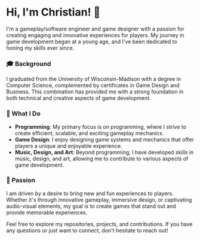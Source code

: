 # Hi, I'm Christian! 👋

I'm a gameplay/software engineer and game designer with a passion for creating engaging and innovative experiences for players. My journey in game development began at a young age, and I've been dedicated to honing my skills ever since.

### 🎓 Background
I graduated from the University of Wisconsin-Madison with a degree in Computer Science, complemented by certificates in Game Design and Business. This combination has provided me with a strong foundation in both technical and creative aspects of game development.

### 🚀 What I Do
- **Programming**: My primary focus is on programming, where I strive to create efficient, scalable, and exciting gameplay mechanics.
- **Game Design**: I enjoy designing game systems and mechanics that offer players a unique and enjoyable experience.
- **Music, Design, and Art**: Beyond programming, I have developed skills in music, design, and art, allowing me to contribute to various aspects of game development.

### 🌟 Passion
I am driven by a desire to bring new and fun experiences to players. Whether it's through innovative gameplay, immersive design, or captivating audio-visual elements, my goal is to create games that stand out and provide memorable experiences.

Feel free to explore my repositories, projects, and contributions. If you have any questions or just want to connect, don't hesitate to reach out!
